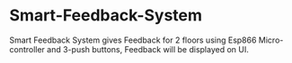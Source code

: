 # Smart-Feedback-System
Smart Feedback System gives Feedback for 2 floors using Esp866 Micro-controller and 3-push buttons, Feedback will be displayed on UI. 
